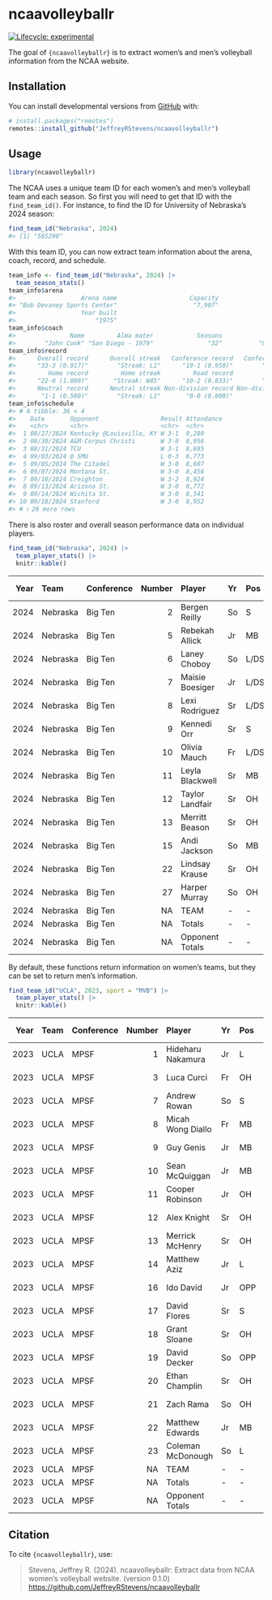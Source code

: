 
<!-- README.md is generated from README.Rmd. Please edit that file -->

# ncaavolleyballr

<!-- badges: start -->

[![Lifecycle:
experimental](https://img.shields.io/badge/lifecycle-experimental-orange.svg)](https://lifecycle.r-lib.org/articles/stages.html#experimental)
<!-- badges: end -->

The goal of `{ncaavolleyballr}` is to extract women’s and men’s
volleyball information from the NCAA website.

## Installation

You can install developmental versions from
[GitHub](https://github.com/) with:

``` r
# install.packages("remotes")
remotes::install_github("JeffreyRStevens/ncaavolleyballr")
```

## Usage

``` r
library(ncaavolleyballr)
```

The NCAA uses a unique team ID for each women’s and men’s volleyball
team and each season. So first you will need to get that ID with the
`find_team_id()`. For instance, to find the ID for University of
Nebraska’s 2024 season:

``` r
find_team_id("Nebraska", 2024)
#> [1] "585290"
```

With this team ID, you can now extract team information about the arena,
coach, record, and schedule.

``` r
team_info <- find_team_id("Nebraska", 2024) |> 
  team_season_stats()
team_info$arena
#>                  Arena name                    Capacity 
#> "Bob Devaney Sports Center"                     "7,907" 
#>                  Year built 
#>                      "1975"
team_info$coach
#>               Name         Alma mater            Seasons             Record 
#>        "John Cook" "San Diego - 1979"               "32"          "883-176"
team_info$record
#>      Overall record      Overall streak   Conference record   Conference streak 
#>      "33-3 (0.917)"        "Streak: L1"      "19-1 (0.950)"        "Streak: L1" 
#>         Home record         Home streak         Road record         Road streak 
#>      "22-0 (1.000)"       "Streak: W45"      "10-2 (0.833)"        "Streak: W1" 
#>      Neutral record      Neutral streak Non-division record Non-division streak 
#>       "1-1 (0.500)"        "Streak: L1"       "0-0 (0.000)"         "Streak: 0"
team_info$schedule
#> # A tibble: 36 × 4
#>    Date       Opponent                 Result Attendance
#>    <chr>      <chr>                    <chr>  <chr>     
#>  1 08/27/2024 Kentucky @Louisville, KY W 3-1  9,280     
#>  2 08/30/2024 A&M-Corpus Christi       W 3-0  8,956     
#>  3 08/31/2024 TCU                      W 3-1  8,695     
#>  4 09/03/2024 @ SMU                    L 0-3  6,773     
#>  5 09/05/2024 The Citadel              W 3-0  8,607     
#>  6 09/07/2024 Montana St.              W 3-0  8,456     
#>  7 09/10/2024 Creighton                W 3-2  8,924     
#>  8 09/13/2024 Arizona St.              W 3-0  8,772     
#>  9 09/14/2024 Wichita St.              W 3-0  8,541     
#> 10 09/18/2024 Stanford                 W 3-0  8,952     
#> # ℹ 26 more rows
```

There is also roster and overall season performance data on individual
players.

``` r
find_team_id("Nebraska", 2024) |> 
  team_player_stats() |> 
  knitr::kable()
```

| Year | Team | Conference | Number | Player | Yr | Pos | Ht | Hometown | High School | GP | GS | S | Kills | Errors | Total Attacks | Hit Pct | Assists | Aces | SErr | Digs | RetAtt | RErr | Block Solos | Block Assists | BErr | PTS | BHE | Trpl Dbl |
|---:|:---|:---|---:|:---|:---|:---|:---|:---|:---|---:|---:|---:|---:|---:|---:|---:|---:|---:|---:|---:|---:|---:|---:|---:|---:|---:|---:|---:|
| 2024 | Nebraska | Big Ten | 2 | Bergen Reilly | So | S | 6-1 | Sioux Falls, SD | O’Gorman | 36 | 36 | 122 | 81 | 14 | 175 | 0.383 | 1352 | 21 | 37 | 348 | 4 | NA | 3 | 59 | 8 | 134.5 | NA | NA |
| 2024 | Nebraska | Big Ten | 5 | Rebekah Allick | Jr | MB | 6-4 | Lincoln, NE | Waverly | 35 | 34 | 109 | 198 | 57 | 395 | 0.357 | 9 | NA | NA | 34 | 5 | 1 | 19 | 137 | 13 | 285.5 | NA | NA |
| 2024 | Nebraska | Big Ten | 6 | Laney Choboy | So | L/DS | 5-3 | Raleigh, NC | Leesville Road | 36 | 0 | 121 | 0 | 0 | 3 | 0.000 | 36 | NA | 1 | 185 | 311 | 10 | NA | NA | NA | NA | NA | NA |
| 2024 | Nebraska | Big Ten | 7 | Maisie Boesiger | Jr | L/DS | 5-6 | Firth, NE | Norris | 9 | 0 | 13 | 0 | 0 | 0 | NA | NA | NA | NA | 6 | 1 | NA | NA | NA | NA | NA | NA | NA |
| 2024 | Nebraska | Big Ten | 8 | Lexi Rodriguez | Sr | L/DS | 5-5 | Sterling, IL | Sterling | 36 | 0 | 122 | 0 | 0 | 8 | 0.000 | 127 | 17 | 23 | 473 | 431 | 16 | NA | NA | NA | 17.0 | NA | NA |
| 2024 | Nebraska | Big Ten | 9 | Kennedi Orr | Sr | S | 6-0 | Eagan, MN | Eagan | 35 | 0 | 112 | 0 | 0 | 1 | 0.000 | 2 | 10 | 23 | 63 | NA | NA | NA | NA | NA | 10.0 | NA | NA |
| 2024 | Nebraska | Big Ten | 10 | Olivia Mauch | Fr | L/DS | 5-6 | Bennington, NE | Bennington | 36 | 4 | 122 | 0 | 0 | 0 | NA | 13 | 21 | 18 | 196 | 412 | 17 | NA | NA | NA | 21.0 | NA | NA |
| 2024 | Nebraska | Big Ten | 11 | Leyla Blackwell | Sr | MB | 6-4 | San Diego, CA | La Jolla | 13 | 4 | 23 | 54 | 11 | 103 | 0.417 | 4 | NA | NA | 4 | 5 | NA | 2 | 27 | 1 | 69.5 | NA | NA |
| 2024 | Nebraska | Big Ten | 12 | Taylor Landfair | Sr | OH | 6-5 | Plainfield, IL | Plainfield Central | 33 | 20 | 88 | 219 | 90 | 600 | 0.215 | 3 | 1 | 3 | 44 | 73 | 3 | 1 | 49 | 3 | 245.5 | 1 | NA |
| 2024 | Nebraska | Big Ten | 13 | Merritt Beason | Sr | OH | 6-4 | Gardendale, AL | Gardendale | 36 | 36 | 122 | 339 | 133 | 883 | 0.233 | 16 | 30 | 37 | 150 | 17 | 1 | 6 | 104 | 8 | 427.0 | NA | NA |
| 2024 | Nebraska | Big Ten | 15 | Andi Jackson | So | MB | 6-3 | Brighton, CO | Brighton | 34 | 34 | 114 | 299 | 73 | 515 | 0.439 | 2 | 1 | 5 | 26 | 2 | NA | 12 | 122 | 4 | 373.0 | NA | NA |
| 2024 | Nebraska | Big Ten | 22 | Lindsay Krause | Sr | OH | 6-4 | Papillion, NE | Skutt Catholic | 24 | 12 | 50 | 120 | 43 | 336 | 0.229 | 2 | 15 | 12 | 33 | 54 | 3 | 3 | 23 | 3 | 149.5 | NA | NA |
| 2024 | Nebraska | Big Ten | 27 | Harper Murray | So | OH | 6-2 | Ann Arbor, MI | Skyline | 36 | 36 | 121 | 411 | 130 | 1095 | 0.257 | 30 | 39 | 34 | 294 | 598 | 23 | 5 | 60 | 10 | 485.0 | NA | NA |
| 2024 | Nebraska | Big Ten | NA | TEAM | \- | \- | \- | NA | NA | NA | NA | NA | NA | NA | NA | NA | NA | NA | NA | NA | NA | 7 | NA | NA | NA | NA | NA | NA |
| 2024 | Nebraska | Big Ten | NA | Totals | \- | \- | \- | NA | NA | NA | NA | 122 | 1721 | 551 | 4114 | 0.284 | 1596 | 155 | 193 | 1856 | 1920 | 81 | 51 | 581 | 50 | 2217.5 | 1 | 36 |
| 2024 | Nebraska | Big Ten | NA | Opponent Totals | \- | \- | \- | NA | NA | NA | NA | 122 | 1376 | 749 | 4377 | 0.143 | 1321 | 81 | 342 | 1539 | 2748 | 155 | 34 | 375 | 49 | 1678.5 | 1 | 36 |

By default, these functions return information on women’s teams, but
they can be set to return men’s information.

``` r
find_team_id("UCLA", 2023, sport = "MVB") |> 
  team_player_stats() |> 
  knitr::kable()
```

| Year | Team | Conference | Number | Player | Yr | Pos | Ht | GP | GS | S | MS | Kills | Errors | Total Attacks | Hit Pct | Assists | Aces | SErr | Digs | RErr | Block Solos | Block Assists | BErr | Tripl Dbl | PTS | BHE |
|---:|:---|:---|---:|:---|:---|:---|:---|---:|---:|---:|---:|---:|---:|---:|---:|---:|---:|---:|---:|---:|---:|---:|---:|---:|---:|---:|
| 2023 | UCLA | MPSF | 1 | Hideharu Nakamura | Jr | L | 5-10 | 5 | 0 | 20 | NA | NA | NA | NA | NA | 1 | NA | NA | 21 | 2 | NA | NA | NA | NA | NA | NA |
| 2023 | UCLA | MPSF | 3 | Luca Curci | Fr | OH | 6-3 | 17 | 0 | 46 | NA | 9 | 5 | 18 | 0.222 | 5 | 2 | 12 | 27 | 6 | NA | NA | NA | NA | 11.0 | NA |
| 2023 | UCLA | MPSF | 7 | Andrew Rowan | So | S | 6-6 | 30 | 30 | 115 | NA | 52 | 13 | 100 | 0.390 | 1157 | 40 | 123 | 134 | 2 | 1 | 62 | 6 | NA | 124.0 | 1 |
| 2023 | UCLA | MPSF | 8 | Micah Wong Diallo | Fr | MB | 6-9 | 1 | 1 | 3 | NA | 6 | NA | 8 | 0.750 | NA | NA | 1 | 1 | NA | NA | 4 | NA | NA | 8.0 | NA |
| 2023 | UCLA | MPSF | 9 | Guy Genis | Jr | MB | 6-5 | 20 | 16 | 69 | NA | 86 | 16 | 156 | 0.449 | 8 | 2 | 20 | 25 | 1 | 3 | 67 | 8 | NA | 124.5 | NA |
| 2023 | UCLA | MPSF | 10 | Sean McQuiggan | Jr | MB | 6-9 | 17 | 14 | 53 | NA | 72 | 15 | 116 | 0.491 | 2 | 8 | 19 | 15 | NA | 7 | 51 | 5 | NA | 112.5 | 1 |
| 2023 | UCLA | MPSF | 11 | Cooper Robinson | Jr | OH | 6-7 | 28 | 25 | 95 | NA | 250 | 82 | 506 | 0.332 | 39 | 35 | 86 | 73 | 26 | 5 | 59 | 6 | NA | 319.5 | NA |
| 2023 | UCLA | MPSF | 12 | Alex Knight | Sr | OH | 6-5 | 27 | 8 | 91 | NA | 89 | 25 | 183 | 0.350 | 25 | 8 | 19 | 70 | 25 | NA | 24 | 2 | NA | 109.0 | NA |
| 2023 | UCLA | MPSF | 13 | Merrick McHenry | Sr | OH | 6-7 | 30 | 30 | 115 | NA | 217 | 27 | 325 | 0.585 | 9 | 38 | 98 | 68 | 2 | 7 | 107 | 6 | NA | 315.5 | NA |
| 2023 | UCLA | MPSF | 14 | Matthew Aziz | Jr | L | 6-1 | 13 | 0 | 48 | NA | NA | NA | NA | NA | 5 | NA | NA | 71 | NA | NA | NA | NA | NA | NA | NA |
| 2023 | UCLA | MPSF | 16 | Ido David | Jr | OPP | 6-7 | 28 | 18 | 87 | NA | 165 | 62 | 379 | 0.272 | 11 | 35 | 60 | 96 | 1 | 4 | 40 | 2 | NA | 224.0 | 1 |
| 2023 | UCLA | MPSF | 17 | David Flores | Sr | S | 6-2 | 22 | 1 | 39 | NA | NA | NA | NA | NA | 76 | NA | 1 | 10 | NA | NA | 2 | NA | NA | 1.0 | NA |
| 2023 | UCLA | MPSF | 18 | Grant Sloane | Sr | OH | 6-8 | 25 | 13 | 76 | NA | 137 | 47 | 295 | 0.305 | 8 | 21 | 36 | 66 | 1 | 3 | 32 | 3 | NA | 177.0 | 2 |
| 2023 | UCLA | MPSF | 19 | David Decker | So | OPP | 6-8 | 5 | 0 | 6 | NA | 3 | NA | 3 | 1.000 | NA | 1 | 1 | 2 | NA | NA | 2 | NA | NA | 5.0 | NA |
| 2023 | UCLA | MPSF | 20 | Ethan Champlin | Sr | OH | 6-3 | 30 | 24 | 112 | NA | 270 | 80 | 561 | 0.339 | 48 | 21 | 71 | 167 | 23 | 3 | 45 | 5 | NA | 316.5 | NA |
| 2023 | UCLA | MPSF | 21 | Zach Rama | So | OH | 6-8 | 25 | 5 | 64 | NA | 140 | 40 | 272 | 0.368 | 17 | 13 | 40 | 49 | 16 | 4 | 25 | 4 | NA | 169.5 | 2 |
| 2023 | UCLA | MPSF | 22 | Matthew Edwards | Jr | MB | 6-9 | 3 | 1 | 4 | NA | 4 | NA | 4 | 1.000 | NA | NA | 1 | NA | NA | NA | NA | NA | NA | 4.0 | NA |
| 2023 | UCLA | MPSF | 23 | Coleman McDonough | So | L | 5-11 | 15 | 0 | 43 | NA | NA | NA | NA | NA | 2 | NA | 4 | 22 | 4 | NA | NA | NA | NA | NA | NA |
| 2023 | UCLA | MPSF | NA | TEAM | \- | \- | \- | NA | NA | NA | NA | NA | NA | NA | NA | NA | NA | NA | NA | 14 | NA | NA | NA | NA | NA | NA |
| 2023 | UCLA | MPSF | NA | Totals | \- | \- | \- | NA | NA | 118 | NA | 1500 | 412 | 2926 | 0.372 | 1413 | 224 | 592 | 917 | 123 | 37 | 520 | 47 | 31 | 2021.0 | 7 |
| 2023 | UCLA | MPSF | NA | Opponent Totals | \- | \- | \- | NA | NA | 118 | NA | 1224 | 546 | 2925 | 0.232 | 1136 | 122 | 489 | 809 | 224 | 39 | 289 | 41 | 30 | 1529.5 | 5 |

## Citation

To cite `{ncaavolleyballr}`, use:

> Stevens, Jeffrey R. (2024). ncaavolleyballr: Extract data from NCAA
> women’s volleyball website. (version 0.1.0)
> <https://github.com/JeffreyRStevens/ncaavolleyballr>
